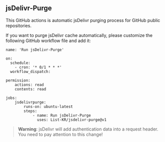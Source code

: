## jsDelivr-Purge

This GitHub actions is automatic jsDelivr purging process for GitHub public repositories.

If you want to purge jsDelivr cache automatically, please customize the following GitHub workflow file and add it:

```
name: 'Run jsDelivr-Purge'

on:
  schedule:
    - cron: '* 0/1 * * *'
  workflow_dispatch:

permission:
    actions: read
    contents: read

jobs:
    jsdelivrpurge:
        runs-on: ubuntu-latest
        steps:
            - name: Run jsDelivr-Purge
              uses: List-KR/jsdelivr-purge@v1
```

> **Warning**: jsDelivr will add authentication data into a request header.
You need to pay attention to this change!